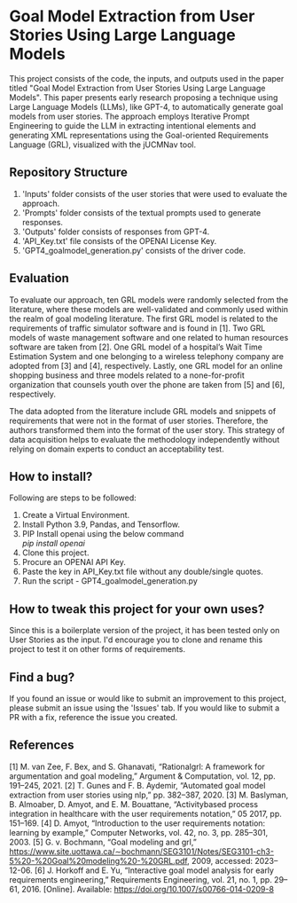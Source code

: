 # Goal Model Extraction from User Stories Using Large Language Models

This project consists of the code, the inputs, and outputs used in the paper titled "Goal Model Extraction from User Stories Using Large Language Models". 
This paper presents early research proposing a technique using Large Language Models (LLMs), like GPT-4, to automatically generate goal models from user stories. The approach
employs Iterative Prompt Engineering to guide the LLM in extracting intentional elements and generating XML representations using the Goal-oriented Requirements Language (GRL), visualized with the jUCMNav tool.

## Repository Structure
1. 'Inputs' folder consists of the user stories that were used to evaluate the approach.
2. 'Prompts' folder consists of the textual prompts used to generate responses.
3. 'Outputs' folder consists of responses from GPT-4.
4. 'API_Key.txt' file consists of the OPENAI License Key.
5. 'GPT4_goalmodel_generation.py' consists of the driver code.

## Evaluation
To evaluate our approach, ten GRL models were randomly selected from the literature, where these models are well-validated and commonly used within the realm of goal
modeling literature. The first GRL model is related to the requirements of traffic simulator software and is found in [1]. Two GRL models of waste management software and one
related to human resources software are taken from [2]. One GRL model of a hospital’s Wait Time Estimation System and one belonging to a wireless telephony company are adopted from [3] and [4], respectively. Lastly, one GRL model for an online shopping business and three models related to a none-for-profit organization that counsels youth over the phone are taken from [5] and [6], respectively. 

The data adopted from the literature include GRL models and snippets of requirements that were not in the format of user stories. Therefore, the authors transformed
them into the format of the user story. This strategy of data acquisition helps to evaluate the methodology independently without relying on domain experts to conduct an acceptability test.

## How to install?
Following are steps to be followed:
1. Create a Virtual Environment.
2. Install Python 3.9, Pandas, and Tensorflow.
3. PIP Install openai using the below command  <br />
   *pip install openai*
5. Clone this project.
6. Procure an OPENAI API Key.
7. Paste the key in API_Key.txt file without any double/single quotes.
8. Run the script - GPT4_goalmodel_generation.py

## How to tweak this project for your own uses?
Since this is a boilerplate version of the project, it has been tested only on User Stories as the input. I'd encourage you to clone and rename this project to test it on other forms of requirements.

## Find a bug?
If you found an issue or would like to submit an improvement to this project, please submit an issue using the 'Issues' tab. If you would like to submit a PR with a fix, reference the issue you created. 

## References
[1] M. van Zee, F. Bex, and S. Ghanavati, “Rationalgrl: A framework for argumentation and goal modeling,” Argument & Computation, vol. 12,
pp. 191–245, 2021.
[2] T. Gunes and F. B. Aydemir, “Automated goal model extraction from user stories using nlp,” pp. 382–387, 2020.
[3] M. Baslyman, B. Almoaber, D. Amyot, and E. M. Bouattane, “Activitybased process integration in healthcare with the user requirements
notation,” 05 2017, pp. 151–169.
[4] D. Amyot, “Introduction to the user requirements notation: learning by example,” Computer Networks, vol. 42, no. 3, pp. 285–301, 2003.
[5] G. v. Bochmann, “Goal modeling and grl,” https://www.site.uottawa.ca/∼bochmann/SEG3101/Notes/SEG3101-ch3-5%20-%20Goal%20modeling%20-%20GRL.pdf, 2009, accessed: 2023–12-06.
[6] J. Horkoff and E. Yu, “Interactive goal model analysis for early requirements engineering,” Requirements Engineering, vol. 21, no. 1, pp. 29–61, 2016. [Online]. Available: https://doi.org/10.1007/s00766-014-0209-8
